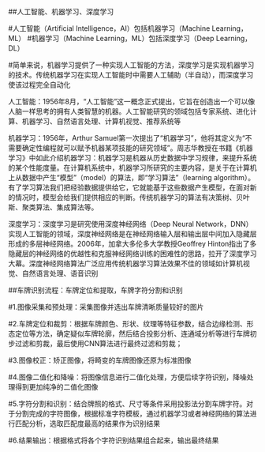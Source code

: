 ##人工智能、机器学习、深度学习

#人工智能（Artificial Intelligence，AI）包括机器学习（Machine Learning，ML）
#机器学习（Machine Learning，ML）包括深度学习（Deep Learning，DL）

#简单来说，机器学习提供了一种实现人工智能的方法，深度学习是实现机器学习的技术。传统机器学习在实现人工智能时中需要人工辅助（半自动），而深度学习使该过程完全自动化

人工智能：1956年8月，“人工智能”这一概念正式提出，它旨在创造出一个可以像人脑一样思考的拥有人类智慧的机器。人工智能研究的领域包括专家系统、进化计算、机器学习、自然语言处理、计算机视觉、推荐系统等

机器学习：1956年，Arthur Samuel第一次提出了“机器学习”，他将其定义为“不需要确定性编程就可以赋予机器某项技能的研究领域”。周志华教授在书籍《机器学习》中如此介绍机器学习：机器学习是机器从历史数据中学习规律，来提升系统的某个性能度量。在计算机系统中，机器学习所研究的主要内容，是关于在计算机上从数据中产生“模型”（model）的算法，即“学习算法”（learning algorithm）。有了学习算法我们把经验数据提供给它，它就能基于这些数据产生模型，在面对新的情况时，模型会给我们提供相应的判断。传统机器学习的算法有决策树、贝叶斯、聚类算法、集成算法等。

深度学习：深度学习是研究使用深度神经网络（Deep Neural Network，DNN）实现人工智能的领域，深度神经网络是在神经网络输入层和输出层中间加入隐藏层形成的多层神经网络。2006年，加拿大多伦多大学教授Geoffrey Hinton指出了多隐藏层的神经网络的优越性和克服神经网络训练的困难性的思路，拉开了深度学习大幕。深度神经网络算法广泛应用传统机器学习算法效果不佳的领域如计算机视觉、自然语言处理、语音识别


##车牌识别流程：车牌定位和提取，车牌字符分割和识别

#1.图像采集和预处理：采集图像并选出车牌清晰质量较好的图片

#2.车牌定位和裁剪：根据车牌颜色、形状、纹理等特征参数，结合边缘检测、形态定位等方法，确定疑似车牌轮廓，然后结合投影分析、连通域分析等进行车牌初步过滤和剪裁，最后使用CNN算法进行最终过滤和剪裁；

#3.图像校正：矫正图像，将畸变的车牌图像还原为标准图像

#4.图像二值化和降噪：将图像信息进行二值化处理，方便后续字符识别，降噪处理得到更加纯净的二值化图像

#5.字符分割和识别：结合牌照的格式、尺寸等条件采用投影法分割车牌字符。对于分割完成的字符图像，根据标准字符模板，通过机器学习或者神经网络的算法进行匹配分析，选取匹配度最高的结果作为识别结果

#6.结果输出：根据格式将各个字符识别结果组合起来，输出最终结果




